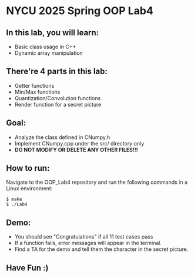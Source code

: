 # NYCU 2025 Spring OOP Lab4 
## **In this lab, you will learn:**
* Basic class usage in C++
* Dynamic array manipulation

## **There're 4 parts in this lab:**
* Getter functions
* Min/Max functions
* Quantization/Convolution functions
* Render function for a secret picture

## **Goal:**
* Analyze the class defined in CNumpy.h
* Implement CNumpy.cpp under the src/ directory only
* **DO NOT MODIFY OR DELETE ANY OTHER FILES!!!**

## **How to run:**
Navigate to the OOP_Lab4 repository and run the following commands in a Linux environment:
```
$ make
$ ./Lab4
```

## **Demo:**
* You should see "Congratulations" if all 11 test cases pass
* If a function fails, error messages will appear in the terminal.
* Find a TA for the demo and tell them the character in the secret picture.

## **Have Fun :)**
